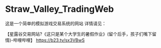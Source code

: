 # Straw_Valley_TradingWeb
这是一个简单的模拟游戏交易系统的网站
详情请见：

【星露谷交易网站?《这只是某个大学生的暑假作业》(留个后手，孩子们嘴下留情)-哔哩哔哩】 https://b23.tv/sx3VBwS
